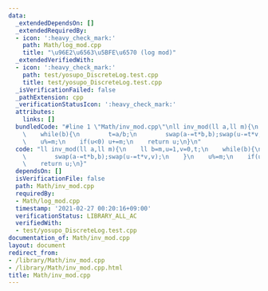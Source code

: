 ```yaml
---
data:
  _extendedDependsOn: []
  _extendedRequiredBy:
  - icon: ':heavy_check_mark:'
    path: Math/log_mod.cpp
    title: "\u96E2\u6563\u5BFE\u6570 (log mod)"
  _extendedVerifiedWith:
  - icon: ':heavy_check_mark:'
    path: test/yosupo_DiscreteLog.test.cpp
    title: test/yosupo_DiscreteLog.test.cpp
  _isVerificationFailed: false
  _pathExtension: cpp
  _verificationStatusIcon: ':heavy_check_mark:'
  attributes:
    links: []
  bundledCode: "#line 1 \"Math/inv_mod.cpp\"\nll inv_mod(ll a,ll m){\n    ll b=m,u=1,v=0,t;\n\
    \    while(b){\n        t=a/b;\n        swap(a-=t*b,b);swap(u-=t*v,v);\n    }\n\
    \    u%=m;\n    if(u<0) u+=m;\n    return u;\n}\n"
  code: "ll inv_mod(ll a,ll m){\n    ll b=m,u=1,v=0,t;\n    while(b){\n        t=a/b;\n\
    \        swap(a-=t*b,b);swap(u-=t*v,v);\n    }\n    u%=m;\n    if(u<0) u+=m;\n\
    \    return u;\n}"
  dependsOn: []
  isVerificationFile: false
  path: Math/inv_mod.cpp
  requiredBy:
  - Math/log_mod.cpp
  timestamp: '2021-02-27 00:20:16+09:00'
  verificationStatus: LIBRARY_ALL_AC
  verifiedWith:
  - test/yosupo_DiscreteLog.test.cpp
documentation_of: Math/inv_mod.cpp
layout: document
redirect_from:
- /library/Math/inv_mod.cpp
- /library/Math/inv_mod.cpp.html
title: Math/inv_mod.cpp
---
```


